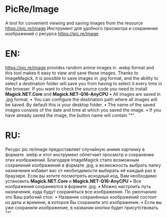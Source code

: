 # PicRe/Image
A tool for convenient viewing and saving images from the resource https://pic.re/image
Инструмент для удобного просмотра и сохранения изображений с ресурса https://pic.re/image


# EN:
https://pic.re/image provides random anime images in .webp format and this tool makes it easy to view and save these images. Thanks to ImageMagick, it is possible to save images in .jpg format, and the ability to select a destination folder will save you from having to select it every time in the browser. If you want to check the source code you need to install **Magick.NET.Core** and **Magick.NET-Q16-AnyCPU**
• All images are saved in .jpg format.
• You can configure the destination path where all images will be saved. By default this is your desktop folder.
• The name of the saved images consists of the date and time at which you saved the image.
• If you have already saved the image, the button name will contain "*".


# RU:
Ресурс pic.re/image предоставляет случайную аниме картинку в формате .webp и этот инструмент облегчает просмотр и сохранение этих изображений. Благодаря ImageMagick стало возможным сохранений изображений в формате .jpg, а возможность выбрать папку назначения избавит вас от необходимости выбирать её каждый раз в браузере. Если вы хотите посмотреть исходный код, Вам необходимо установить **Magick.NET.Core** и **Magick.NET-Q16-AnyCPU**
• Все изображения сохраняются в формате .jpg.
• Можно настроить путь назначения, куда будут сохраняться все изображения. По умолчанию это Ваш рабочий стол.
• Название сохранённых изображений состоит из даты и времени, в которое Вы сохранили это изображение.
• Если вы уже сохранили изображение, в названии кнопки будет присутствовать "*"

